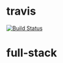 # travis
[![Build Status](https://travis-ci.com/iskander232/full-stack.svg?branch=main)](https://travis-ci.com/iskander232/full-stack)

# full-stack
